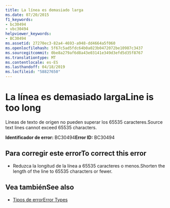 ```yaml
---
title: La línea es demasiado larga
ms.date: 07/20/2015
f1_keywords:
- bc30494
- vbc30494
helpviewer_keywords:
- BC30494
ms.assetid: 27270ec3-82a4-4693-a948-dd4664a5f060
ms.openlocfilehash: 5f67c5ad5fdc64b0a023b0472072be10987c3437
ms.sourcegitcommit: 0be8a279af6d8a43e03141e349d3efd5d35f8767
ms.translationtype: MT
ms.contentlocale: es-ES
ms.lasthandoff: 04/18/2019
ms.locfileid: "58827650"
---
```

# <a name="line-is-too-long"></a><span data-ttu-id="6680c-102">La línea es demasiado larga</span><span class="sxs-lookup"><span data-stu-id="6680c-102">Line is too long</span></span>
<span data-ttu-id="6680c-103">Líneas de texto de origen no pueden superar los 65535 caracteres.</span><span class="sxs-lookup"><span data-stu-id="6680c-103">Source text lines cannot exceed 65535 characters.</span></span>  
  
 <span data-ttu-id="6680c-104">**Identificador de error:** BC30494</span><span class="sxs-lookup"><span data-stu-id="6680c-104">**Error ID:** BC30494</span></span>  
  
## <a name="to-correct-this-error"></a><span data-ttu-id="6680c-105">Para corregir este error</span><span class="sxs-lookup"><span data-stu-id="6680c-105">To correct this error</span></span>  
  
-   <span data-ttu-id="6680c-106">Reduzca la longitud de la línea a 65535 caracteres o menos.</span><span class="sxs-lookup"><span data-stu-id="6680c-106">Shorten the length of the line to 65535 characters or fewer.</span></span>  
  
## <a name="see-also"></a><span data-ttu-id="6680c-107">Vea también</span><span class="sxs-lookup"><span data-stu-id="6680c-107">See also</span></span>

- [<span data-ttu-id="6680c-108">Tipos de error</span><span class="sxs-lookup"><span data-stu-id="6680c-108">Error Types</span></span>](../../../visual-basic/programming-guide/language-features/error-types.md)
